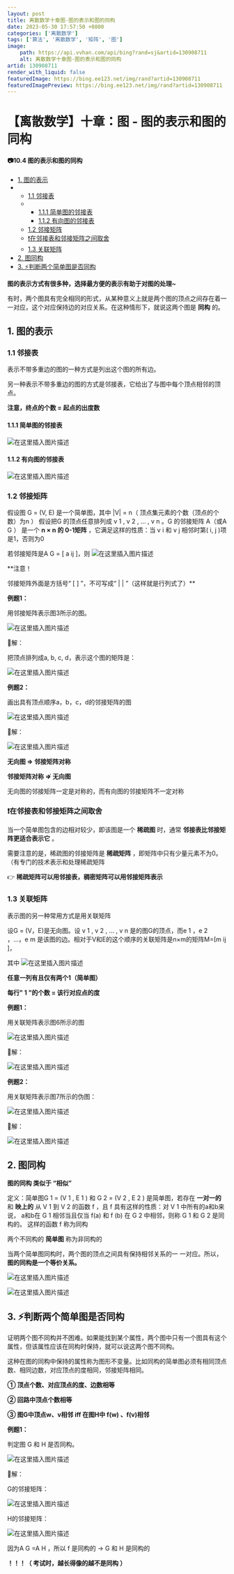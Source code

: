 ```yaml
---
layout: post
title: 离散数学十章图-图的表示和图的同构
date: 2023-05-30 17:57:50 +0800
categories: ['离散数学']
tags: ['算法', '离散数学', '矩阵', '图']
image:
    path: https://api.vvhan.com/api/bing?rand=sj&artid=130908711
    alt: 离散数学十章图-图的表示和图的同构
artid: 130908711
render_with_liquid: false
featuredImage: https://bing.ee123.net/img/rand?artid=130908711
featuredImagePreview: https://bing.ee123.net/img/rand?artid=130908711
---
```


# 【离散数学】十章：图 - 图的表示和图的同构

#### 📷10.4 图的表示和图的同构

* [1. 图的表示](#font_color____c444441_font_5)
* + [1.1 邻接表](#font_color____f9a76f11_font_9)
  + - [1.1.1 简单图的邻接表](#font_color____f7d331111_font_17)
    - [1.1.2 有向图的邻接表](#font_color____f7d331112_font_20)
  + [1.2 邻接矩阵](#font_color____f9a76f12_font_24)
  + [❗在邻接表和邻接矩阵之间取舍](#font_color____f9a76ffont_51)
  + [1.3 关联矩阵](#font_color____f9a76f13_font_59)
* [2. 图同构](#font_color___c444442_font_87)
* [3. ⚡判断两个简单图是否同构](#font_color___c444443_font_102)

**图的表示方式有很多种，选择最方便的表示有助于对图的处理~**

有时，两个图具有完全相同的形式，从某种意义上就是两个图的顶点之间存在着一 一对应，这个对应保持边的对应关系。在这种情形下，就说这两个图是
**同构**
的。

## 1. 图的表示

### 1.1 邻接表

表示不带多重边的图的一种方式是列出这个图的所有边。

另一种表示不带多重边的图的方式是邻接表，它给出了与图中每个顶点相邻的顶点。

**注意，终点的个数 = 起点的出度数**

#### 1.1.1 简单图的邻接表

![在这里插入图片描述](https://i-blog.csdnimg.cn/blog_migrate/8da5211ff170fa6f39367ec4d14a37ad.png)

#### 1.1.2 有向图的邻接表

![在这里插入图片描述](https://i-blog.csdnimg.cn/blog_migrate/22c5c9e6856c5e2766f2090ad923b02f.png)

### 1.2 邻接矩阵

假设图 G = (V, E) 是一个简单图，其中 |V| = n（ 顶点集元素的个数（顶点的个数）为n ） 假设把G 的顶点任意排列成 v
1
, v
2
, … , v
n
。G 的邻接矩阵 A（或A
G
） 是一个
**n × n 的 0-1矩阵**
，它满足这样的性质：当 v
i
和 v
j
相邻时第( i, j )项是1，否则为0

若邻接矩阵是A
G
= [ a
ij
]，则
![在这里插入图片描述](https://i-blog.csdnimg.cn/blog_migrate/726ea17871ca170234cd034e7b9a2b2d.png)
  

**注意！
  
邻接矩阵外面是方括号“ [ ] ”，不可写成“ | | ”（这样就是行列式了）**

**例题1：**
  
用邻接矩阵表示图3所示的图。
  
![在这里插入图片描述](https://i-blog.csdnimg.cn/blog_migrate/4290e41c87c0d705ccb38112856bcb11.png)
  
🔴解：
  
把顶点排列成a, b, c, d，表示这个图的矩阵是：
  
![在这里插入图片描述](https://i-blog.csdnimg.cn/blog_migrate/02ace2ef9e87e8d91e871573918dc622.png)
  

**例题2：**

画出具有顶点顺序a，b，c，d的邻接矩阵的图
  
![在这里插入图片描述](https://i-blog.csdnimg.cn/blog_migrate/97536a437b19106caeed512f59c06dd0.png)
  
🔴解：
  
![在这里插入图片描述](https://i-blog.csdnimg.cn/blog_migrate/03eb32f3c453892b60a66e20f6afb7ec.png)
  

**无向图 ⇒ 邻接矩阵对称**
  

**邻接矩阵对称 ⇏ 无向图**

无向图的邻接矩阵一定是对称的，而有向图的邻接矩阵不一定对称

### ❗在邻接表和邻接矩阵之间取舍

当一个简单图包含的边相对较少，即该图是一个
**稀疏图**
时，通常
**邻接表比邻接矩阵更适合表示它**
。

需要注意的是，稀疏图的邻接矩阵是
**稀疏矩阵**
，即矩阵中只有少量元素不为0。（有专门的技术表示和处理稀疏矩阵

👉
**稀疏矩阵可以用邻接表，稠密矩阵可以用邻接矩阵表示**

### 1.3 关联矩阵

表示图的另一种常用方式是用关联矩阵

设G = (V，E)是无向图。设 v
1
, v
2
, … , v
n
是的图G的顶点，而e
1
，e
2
，…，e
m
是该图的边。相对于V和E的这个顺序的关联矩阵是n×m的矩阵M=[m
ij
]，

其中
![在这里插入图片描述](https://i-blog.csdnimg.cn/blog_migrate/842b37aff2c04c8c2496bceb31a14bf7.png)
  

**任意一列有且仅有两个1（简单图）**
  

**每行" 1 "的个数 = 该行对应点的度**

**例题1：**
  
用关联矩阵表示图6所示的图
  
![在这里插入图片描述](https://i-blog.csdnimg.cn/blog_migrate/078376a04b246d847d1296c69786497c.png)

🔴解：

![在这里插入图片描述](https://i-blog.csdnimg.cn/blog_migrate/21ffb901da9486266b1c056df8a46c60.png)

**例题2：**
  
用关联矩阵表示图7所示的伪图：
  
![在这里插入图片描述](https://i-blog.csdnimg.cn/blog_migrate/e65c62dd374b0fba689f3e5f06439054.png)
  
🔴解：

![在这里插入图片描述](https://i-blog.csdnimg.cn/blog_migrate/91d6ecfd6c0e206598775374e33957c8.png)

## 2. 图同构

**图的同构 类似于 “相似”**

定义：简单图G
1
= (V
1
, E
1
) 和 G
2
= (V
2
, E
2
) 是简单图，若存在
**一对一的**
和
**映上的**
从 V
1
到 V
2
的函数 f ，且 f 具有这样的性质：对 V
1
中所有的a和b来说， a和b在 G
1
相邻当且仅当 f(a) 和 f (b) 在 G
2
中相邻，则称 G
1
和 G
2
是同构的。 这样的函数 f 称为同构

两个不同构的
**简单图**
称为非同构的

当两个简单图同构时，两个图的顶点之间具有保持相邻关系的一 一对应。所以，
**图的同构是一个等价关系。**

![在这里插入图片描述](https://i-blog.csdnimg.cn/blog_migrate/afd990928fa728d8a3097dcc2c34e5df.png)

![在这里插入图片描述](https://i-blog.csdnimg.cn/blog_migrate/c14ff5654a9a1ade9f5c6b8f532d87cc.png)

## 3. ⚡判断两个简单图是否同构

证明两个图不同构并不困难。如果能找到某个属性，两个图中只有一个图具有这个属性，但该属性应该在同构时保持，就可以说这两个图不同构。

这种在图的同构中保持的属性称为图形不变量。比如同构的简单图必须有相同顶点数、相同边数，对应顶点的度相同，邻接矩阵相同。

**① 顶点个数、对应顶点的度、边数相等**

**② 回路中顶点个数相等**

**③ 图G中顶点w、v相邻 iff 在图H中 f(w) 、f(v)相邻**

**例题1：**
  
判定图 G 和 H 是否同构。

![在这里插入图片描述](https://i-blog.csdnimg.cn/blog_migrate/9a6a3b2d3816b293b6c46ecc5617d86c.png)

🔴解：

G的邻接矩阵：
  
![在这里插入图片描述](https://i-blog.csdnimg.cn/blog_migrate/1fab2d86bbd70afa668a0f7209c08d7e.png)
  
H的邻接矩阵：

![在这里插入图片描述](https://i-blog.csdnimg.cn/blog_migrate/7166e2448bf1f664e139c6795202c286.png)
  
因为A
G
=A
H
，所以 f 是同构的 → G 和 H 是同构的

**！！！（ 考试时，越长得像的越不是同构 ）**
